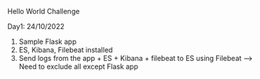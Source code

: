 Hello World Challenge

Day1: 24/10/2022
1. Sample Flask app
2. ES, Kibana, Filebeat installed
3. Send logs from the app + ES + Kibana + filebeat to ES using Filebeat --> Need to exclude all except Flask app